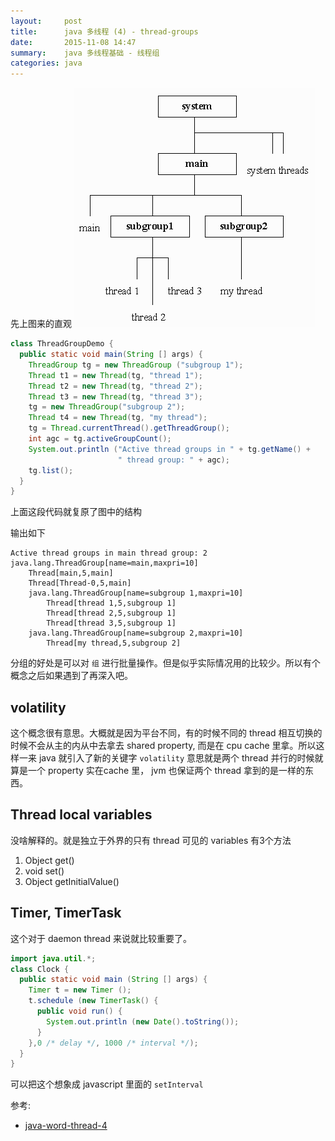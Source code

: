 ```yaml
---
layout:     post
title:      java 多线程 (4) - thread-groups
date:       2015-11-08 14:47
summary:    java 多线程基础 - 线程组
categories: java
---
```


先上图来的直观
![java-thread-group](/assets/img/java-threads-groups.gif)

``` java
class ThreadGroupDemo {
  public static void main(String [] args) {
    ThreadGroup tg = new ThreadGroup ("subgroup 1");
    Thread t1 = new Thread(tg, "thread 1");
    Thread t2 = new Thread(tg, "thread 2");
    Thread t3 = new Thread(tg, "thread 3");
    tg = new ThreadGroup("subgroup 2");
    Thread t4 = new Thread(tg, "my thread");
    tg = Thread.currentThread().getThreadGroup();
    int agc = tg.activeGroupCount();
    System.out.println ("Active thread groups in " + tg.getName() +
                        " thread group: " + agc);
    tg.list();
  }
}
```

上面这段代码就复原了图中的结构

输出如下
```
Active thread groups in main thread group: 2
java.lang.ThreadGroup[name=main,maxpri=10]
    Thread[main,5,main]
    Thread[Thread-0,5,main]
    java.lang.ThreadGroup[name=subgroup 1,maxpri=10]
        Thread[thread 1,5,subgroup 1]
        Thread[thread 2,5,subgroup 1]
        Thread[thread 3,5,subgroup 1]
    java.lang.ThreadGroup[name=subgroup 2,maxpri=10]
        Thread[my thread,5,subgroup 2]
```

分组的好处是可以对 `组` 进行批量操作。但是似乎实际情况用的比较少。所以有个概念之后如果遇到了再深入吧。

## volatility
这个概念很有意思。大概就是因为平台不同，有的时候不同的 thread 相互切换的时候不会从主的内从中去拿去 shared property, 而是在 cpu cache 里拿。所以这样一来 java 就引入了新的关键字 `volatility` 意思就是两个 thread 并行的时候就算是一个 property 实在cache 里， jvm 也保证两个 thread 拿到的是一样的东西。

## Thread local variables
没啥解释的。就是独立于外界的只有 thread 可见的 variables 有3个方法

1. Object get()
2. void set()
3. Object getInitialValue()

## Timer, TimerTask
这个对于 daemon thread 来说就比较重要了。

``` java
import java.util.*;
class Clock {
  public static void main (String [] args) {
    Timer t = new Timer ();
    t.schedule (new TimerTask() {
      public void run() {
        System.out.println (new Date().toString());
      }
    },0 /* delay */, 1000 /* interval */);
  }
}
```
 可以把这个想象成 javascript 里面的 `setInterval`

参考: 

* [java-word-thread-4](http://www.javaworld.com/article/2074481/java-concurrency/java-101--understanding-java-threads--part-4---thread-groups--volatility--and-threa.html)
